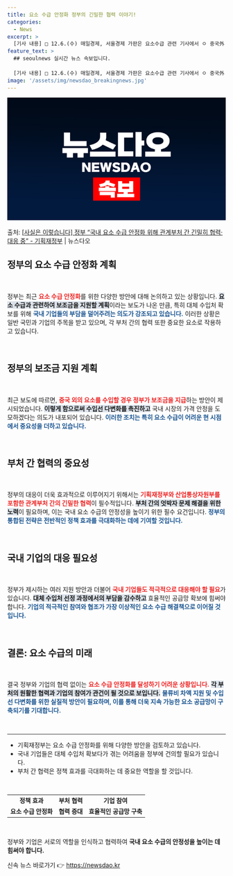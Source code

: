 ```yaml
---
title: 요소 수급 안정화 정부의 긴밀한 협력 이야기!
categories:
  - News
excerpt: >
  [기사 내용] □ 12.6.(수) 매일경제, 서울경제 가판은 요소수급 관련 기사에서 ㅇ 중국外 요소 수입땐 …
feature_text: >
  ## seoulnews 실시간 뉴스 속보입니다.

  [기사 내용] □ 12.6.(수) 매일경제, 서울경제 가판은 요소수급 관련 기사에서 ㅇ 중국外 요소 수입땐 …
image: '/assets/img/newsdao_breakingnews.jpg'
---
```


![뉴스다오 속보](/assets/img/newsdao_breakingnews.jpg)

<p>출처: <a href="https://newsdao.kr/2758" rel="dofollow">[사실은 이렇습니다] 정부 “국내 요소 수급 안정화 위해 관계부처 간 긴밀히 협력·대응 중” - 기획재정부</a> | 뉴스다오</p>

<h2 data-ke-size="size26">정부의 요소 수급 안정화 계획</h2>

<p data-ke-size="size16">&nbsp;</p>

정부는 최근 <b><span style="color: #ee2323;">요소 수급 안정화</span></b>를 위한 다양한 방안에 대해 논의하고 있는 상황입니다. <b><span style="background-color: #21538527;">요소 수급과 관련하여 보조금을 지원할 계획</span></b>이라는 보도가 나온 만큼, 특히 대체 수입처 확보를 위해 <b><span style="color: #1a5490;">국내 기업들의 부담을 덜어주려는 의도가 강조되고 있습니다.</span></b> 이러한 상황은 일반 국민과 기업의 주목을 받고 있으며, 각 부처 간의 협력 또한 중요한 요소로 작용하고 있습니다.

<p data-ke-size="size16">&nbsp;</p>

<h2 data-ke-size="size26">정부의 보조금 지원 계획</h2>

<p data-ke-size="size16">&nbsp;</p>

최근 보도에 따르면, <b><span style="color: #ee2323;">중국 외의 요소를 수입할 경우 정부가 보조금을 지급</span></b>하는 방안이 제시되었습니다. <b><span style="background-color: #21538527;">이렇게 함으로써 수입선 다변화를 촉진하고</span></b> 국내 시장의 가격 안정을 도모하겠다는 의도가 내포되어 있습니다. <b><span style="color: #1a5490;">이러한 조치는 특히 요소 수급이 어려운 현 시점에서 중요성을 더하고 있습니다.</span></b>

<p data-ke-size="size16">&nbsp;</p>

<h2 data-ke-size="size26">부처 간 협력의 중요성</h2>

<p data-ke-size="size16">&nbsp;</p>

정부의 대응이 더욱 효과적으로 이루어지기 위해서는 <b><span style="color: #ee2323;">기획재정부와 산업통상자원부를 포함한 관계부처 간의 긴밀한 협력</span></b>이 필수적입니다. <b><span style="background-color: #21538527;">부처 간의 엇박자 문제 해결을 위한 노력</span></b>이 필요하며, 이는 국내 요소 수급의 안정성을 높이기 위한 필수 요건입니다. <b><span style="color: #1a5490;">정부의 통합된 전략은 전반적인 정책 효과를 극대화하는 데에 기여할 것입니다.</span></b>

<p data-ke-size="size16">&nbsp;</p>

<h2 data-ke-size="size26">국내 기업의 대응 필요성</h2>

<p data-ke-size="size16">&nbsp;</p>

정부가 제시하는 여러 지원 방안과 더불어 <b><span style="color: #ee2323;">국내 기업들도 적극적으로 대응해야 할 필요</span></b>가 있습니다. <b><span style="background-color: #21538527;">대체 수입처 선정 과정에서의 부담을 감수하고</span></b> 효율적인 공급망 확보에 힘써야 합니다. <b><span style="color: #1a5490;">기업의 적극적인 참여와 협조가 가장 이상적인 요소 수급 해결책으로 이어질 것입니다.</span></b>

<p data-ke-size="size16">&nbsp;</p>

<h2 data-ke-size="size26">결론: 요소 수급의 미래</h2>

<p data-ke-size="size16">&nbsp;</p>

결국 정부와 기업의 협력 없이는 <b><span style="color: #ee2323;">요소 수급 안정화를 달성하기 어려운 상황입니다.</span></b> <b><span style="background-color: #21538527;">각 부처의 원활한 협력과 기업의 참여가 관건이 될 것으로 보입니다.</span></b> <b><span style="color: #1a5490;">물류비 차액 지원 및 수입선 다변화를 위한 실질적 방안이 필요하며, 이를 통해 더욱 지속 가능한 요소 공급망이 구축되기를 기대합니다.</span></b>

<p data-ke-size="size16">&nbsp;</p>

<hr />

<ul>
  <li>기획재정부는 요소 수급 안정화를 위해 다양한 방안을 검토하고 있습니다.</li>
  <li>국내 기업들은 대체 수입처 확보다가 겪는 어려움을 정부에 건의할 필요가 있습니다.</li>
  <li>부처 간 협력은 정책 효과를 극대화하는 데 중요한 역할을 할 것입니다.</li>
</ul>

<p data-ke-size="size16">&nbsp;</p>

<table style="width: 100%; border-collapse: collapse;">
  <tr>
    <td style="text-align: center; height: 17px;"><b>정책 효과</b></td>
    <td style="text-align: center; height: 17px;"><b>부처 협력</b></td>
    <td style="text-align: center; height: 17px;"><b>기업 참여</b></td>
  </tr>
  <tr>
    <td style="text-align: center; height: 17px;"><b>요소 수급 안정화</b></td>
    <td style="text-align: center; height: 17px;"><b>협력 증대</b></td>
    <td style="text-align: center; height: 17px;"><b>효율적인 공급망 구축</b></td>
  </tr>
</table>

<p data-ke-size="size16">&nbsp;</p>

정부와 기업은 서로의 역할을 인식하고 협력하여 **국내 요소 수급의 안정성을 높이는 데 힘써야 합니다.** 

신속 뉴스 바로가기 👉 <a href="https://newsdao.kr" rel="dofollow">https://newsdao.kr</a>


